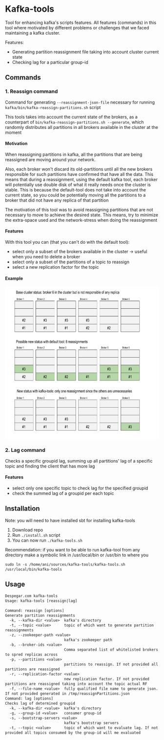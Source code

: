 # Kafka-tools

Tool for enhancing kafka's scripts features. All features (commands) in this tool where motivated by different problems 
or challenges that we faced maintaining a kafka cluster. 

Features:
 - Generating partition reassignment file taking into account cluster current state
 - Checking lag for a particular group-id
 
## Commands
### 1. Reassign command
Command for generating `--reassignment-json-file` necessary for running `kafka/bin/kafka-reassign-partitions.sh` script

This tools takes into account the current state of the brokers, as a counterpart of `bin/kafka-reassign-partitions.sh --generate`, which randomly distributes all partitions in all brokers available in the cluster at the moment

#### Motivation
When reassigning partitions in kafka, all the partitions that are being reassigned are moving around your network. 

Also, each broker won't discard its old-partitions until all the new brokers responsible for such partitions have confirmed that have all the data. 
This means that during a reassignment, using the default kafka tool, each broker will potentially use double disk of what it really needs once the cluster is stable. 
This is because the default-tool does not take into account the current state, 
so you could be potentially moving all the partitions to a broker that did not have any replica of that partition

The motivation of this tool was to avoid reassigning partitions that are not necessary to move to achieve the desired state. This means, try to minimize the extra-space used and the network-stress when doing the reassignment

#### Features
With this tool you can (that you can't do with the default tool):
 - select only a subset of the brokers available in the cluster -> useful when you need to delete a broker
 - select only a subset of the partitions of a topic to reassign
 - select a new replication factor for the topic  

#### Example
<img src="src/main/resources/kafkaToolsReassignments.jpg"  height="500"/>
 
### 2. Lag command
Checks a specific groupid lag, summing up all partitions' lag of a specific topic and finding the client that has more lag

#### Features
 - select only one specific topic to check lag for the specified groupid
 - check the summed lag of a groupid per each topic 

## Installation
Note: you will need to have installed sbt for installing kafka-tools

 1. Download repo
 2. Run `./install.sh` script
 3. You can now run `./kafka-tools.sh`
 
 Recommendation: if you want to be able to run kafka-tool from any directory 
 make a symbolic link in /usr/local/bin or /usr/bin to where you 
 ```
 sudo ln -s /home/ani/sources/kafka-tools/kafka-tools.sh /usr/local/bin/kafka-tools
 ```
 
## Usage
```
Despegar.com kafka-tools
Usage: kafka-tools [reassign|lag]

Command: reassign [options]
Generate partition reassignments
  -k, --kafka-dir <value>  kafka's directory
  -t, --topic <value>      topic of which want to generate partition reassignments
  -z, --zookeeper-path <value>
                           kafka's zookeeper path
  -b, --broker-ids <value>
                           Comma separated list of whitelisted brokers to spred replicas across
  -p, --partitions <value>
                           partitions to reassign. If not provided all partitions are reassigned
  -r, --replication-factor <value>
                           new replication factor. If not provided partitions are reassigned taking into account the topic actual RF
  -f, --file-name <value>  fully qualified file name to generate json. If not provided generated in /tmp/reassignPartitions.json
Command: lag [options]
Checks lag of determined groupid
  -k, --kafka-dir <value>  kafka's directory
  -g, --group-id <value>   consumer group-id
  -s, --bootstrap-servers <value>
                           kafka's bootstrap servers
  -t, --topic <value>      topic of which want to evaluate lag. If not provided all topics consumed by the group-id will me evaluated
```